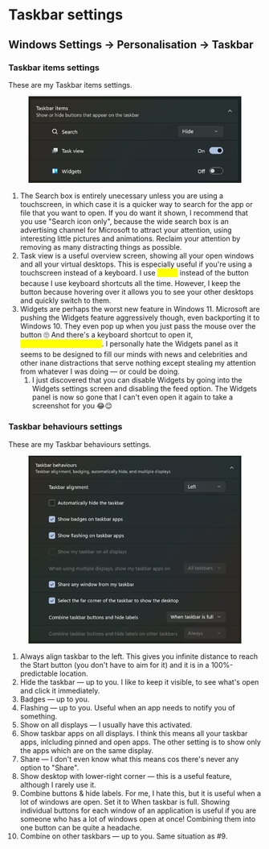# Taskbar settings

## Windows Settings → Personalisation → Taskbar

### Taskbar items settings

These are my Taskbar items settings.

<figure><img src="../../.gitbook/assets/image (23).png" alt=""><figcaption></figcaption></figure>

1. The Search box is entirely unecessary unless you are using a touchscreen, in which case it is a quicker way to search for the app or file that you want to open. If you do want it shown, I recommend that you use "Search icon only", because the wide search box is an advertising channel for Microsoft to attract your attention, using interesting little pictures and animations. Reclaim your attention by removing as many distracting things as possible.
2. Task view is a useful overview screen, showing all your open windows and all your virtual desktops. This is especially useful if you're using a touchscreen instead of a keyboard. I use <mark style="color:yellow;">`🪟+Tab`</mark> instead of the button because I use keyboard shortcuts all the time. However, I keep the button because hovering over it allows you to see your other desktops and quickly switch to them.
3. Widgets are perhaps the worst new feature in Windows 11. Microsoft are pushing the Widgets feature aggressively though, even backporting it to Windows 10. They even pop up when you just pass the mouse over the button 🙄 And there's a keyboard shortcut to open it, \
   <mark style="color:yellow;">`🪟+Ctrl+Shift+Backspace`</mark>. I personally hate the Widgets panel as it seems to be designed to fill our minds with news and celebrities and other inane distractions that serve nothing except stealing my attention from whatever I was doing — or could be doing.
   1. I just discovered that you can disable Widgets by going into the Widgets settings screen and disabling the feed option. The Widgets panel is now so gone that I can't even open it again to take a screenshot for you 😂😌

### Taskbar behaviours settings

These are my Taskbar behaviours settings.

<figure><img src="../../.gitbook/assets/image (24).png" alt=""><figcaption></figcaption></figure>

1. Always align taskbar to the left. This gives you infinite distance to reach the Start button (you don't have to aim for it) and it is in a 100%-predictable location.
2. Hide the taskbar — up to you. I like to keep it visible, to see what's open and click it immediately.
3. Badges — up to you.
4. Flashing — up to you. Useful when an app needs to notify you of something.
5. Show on all displays — I usually have this activated.
6. Show taskbar apps on all displays. I think this means all your taskbar apps, inlcluding pinned and open apps. The other setting is to show only the apps which are on the same display.
7. Share — I don't even know what this means cos there's never any option to "Share".
8. Show desktop with lower-right corner — this is a useful feature, although I rarely use it.
9. Combine buttons & hide labels. For me, I hate this, but it is useful when a lot of windows are open. Set it to When taskbar is full. Showing individual buttons for each window of an application is useful if you are someone who has a lot of windows open at once! Combining them into one button can be quite a headache.&#x20;
10. Combine on other taskbars — up to you. Same situation as #9.&#x20;

